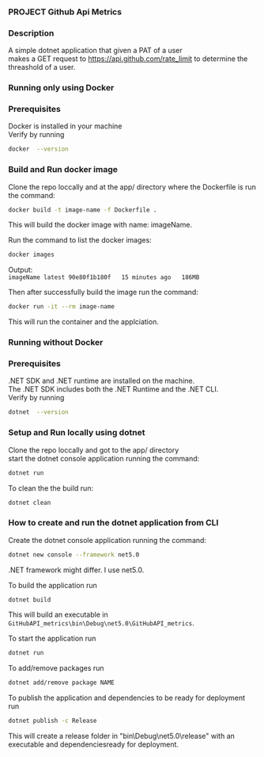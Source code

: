 
### PROJECT Github Api Metrics  
 
### Description  
A simple dotnet application that given a PAT  of a user  
makes a GET request to https://api.github.com/rate_limit to determine the threashold of a user.  

### Running only using Docker 
### Prerequisites  
Docker is installed in your machine  
Verify by running  
```bash  
docker  --version
```  
### Build and Run docker image

Clone the repo loccally and at the app/ directory  where the Dockerfile is run the command:  
```bash
docker build -t image-name -f Dockerfile .
```  
This will build the docker image with name: imageName.  

Run the command to list the docker images:
```bash
docker images
```  
Output:  
    `imageName latest 90e80f1b180f   15 minutes ago   186MB`  

Then after successfully build the image run the command:  
```bash
docker run -it --rm image-name
```  
This will run the container and the applciation. 

### Running without Docker 
### Prerequisites  
.NET SDK and .NET runtime are installed on the machine.  
The .NET SDK includes both the .NET Runtime and the .NET CLI.    
Verify by running  
```bash  
dotnet  --version
```  

### Setup and Run locally using dotnet   
Clone the repo loccally and got to the app/ directory  
start the dotnet console application running the command:  
```bash
dotnet run  
```  

To clean the the build run:   
```bash
dotnet clean  
```

### How to create and run the dotnet application from CLI     
Create the dotnet console application running the command:
```bash
dotnet new console --framework net5.0  
```
.NET framework might differ. I use net5.0.  

To build the application run  
```bash
dotnet build  
```
This will build an executable in `GitHubAPI_metrics\bin\Debug\net5.0\GitHubAPI_metrics`.  
 
To start the application run  
```bash
dotnet run  
```
To add/remove packages run  
```bash
dotnet add/remove package NAME   
```

To publish the application and dependencies to be ready for deployment run  
```bash
dotnet publish -c Release
```
This will create a release folder in "bin\Debug\net5.0\release" with an executable and dependenciesready for deployment.  
